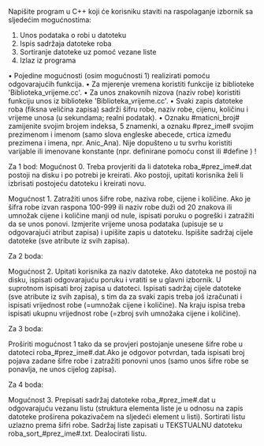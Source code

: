 Napišite program u C++ koji će korisniku staviti na raspolaganje izbornik sa sljedećim mogućnostima:

1. Unos podataka o robi u datoteku
2. Ispis sadržaja datoteke roba
3. Sortiranje datoteke uz pomoć vezane liste
9. Izlaz iz programa

•	Pojedine mogućnosti (osim mogućnosti 1) realizirati pomoću odgovarajućih funkcija.
•	Za mjerenje vremena  koristiti funkcije iz biblioteke 'Biblioteka_vrijeme.cc'.
•	Za unos znakovnih nizova (naziv robe) koristiti funkciju unos iz biblioteke 'Biblioteka_vrijeme.cc'.
•	Svaki zapis datoteke roba (fiksna veličina zapisa) sadrži šifru robe, naziv robe, cijenu, količinu i vrijeme unosa (u sekundama; realni podatak).
•	Oznaku #maticni_broj# zamijenite svojim brojem indeksa, 5 znamenki, a oznaku #prez_ime# svojim prezimenom i imenom (samo slova engleske abecede, crtica između prezimena i imena, npr. Anic_Ana). Nije dopušteno u tu svrhu koristiti varijable ili imenovane konstante (npr. definirane pomoću const ili #define ) !

Za 1 bod:
Mogućnost 0. Treba provjeriti da li datoteka roba_#prez_ime#.dat postoji na disku i po potrebi je kreirati. Ako postoji, upitati korisnika želi li izbrisati postojeću datoteku i kreirati novu.

Mogućnost 1. Zatražiti unos šifre robe, naziva robe, cijene i količine. Ako je šifra robe izvan raspona 100-999 ili naziv robe duži od 20 znakova ili umnožak cijene i količine manji od nule, ispisati poruku o pogreški i zatražiti da se unos ponovi. Izmjerite vrijeme unosa podataka (upisuje se u odgovarajući atribut zapisa) i upišite zapis u datoteku. Ispišite sadržaj cijele datoteke (sve atribute iz svih zapisa).

Za 2 boda: 

Mogućnost 2. Upitati korisnika za naziv datoteke. Ako datoteka ne postoji na disku, ispisati odgovarajuću poruku i vratiti se u glavni izbornik. U suprotnom ispisati broj zapisa u datoteci. Ispisati sadržaj cijele datoteke (sve atribute iz svih zapisa), s tim da za svaki zapis treba još izračunati i ispisati vrijednost robe (=umnožak cijene i količine). Na kraju ispisa treba ispisati ukupnu vrijednost robe (=zbroj svih umnožaka cijene i količine).

Za 3 boda: 

Proširiti mogućnost 1 tako da se provjeri postojanje unesene šifre robe u datoteci roba_#prez_ime#.dat.Ako je odgovor potvrdan, tada ispisati broj pojava zadane šifre robe i zatražiti ponovni unos (samo unos šifre robe se ponavlja, ne unos cijelog zapisa).

Za 4 boda: 

Mogućnost 3. Prepisati sadržaj datoteke roba_#prez_ime#.dat u odgovarajuću vezanu listu (struktura elementa liste je u odnosu na zapis datoteke proširena pokazivačem na sljedeći element u listi). Sortirati listu uzlazno prema šifri robe. Sadržaj liste zapisati u TEKSTUALNU datoteku roba_sort_#prez_ime#.txt. Dealocirati listu. 
